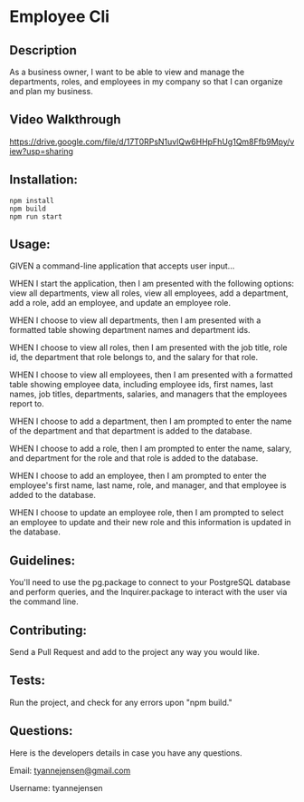 # Employee Cli
## Description
As a business owner, I want to be able to view and manage the departments, roles, and employees in my company so that I can organize and plan my business.

## Video Walkthrough

https://drive.google.com/file/d/17T0RPsN1uvlQw6HHpFhUg1Qm8Ffb9Mpy/view?usp=sharing



## Installation:
```
npm install
npm build
npm run start
```

## Usage:
GIVEN a command-line application that accepts user input...

WHEN I start the application, then I am presented with the following options: view all departments, view all roles, view all employees, add a department, add a role, add an employee, and update an employee role.

WHEN I choose to view all departments, then I am presented with a formatted table showing department names and department ids.

WHEN I choose to view all roles, then I am presented with the job title, role id, the department that role belongs to, and the salary for that role.

WHEN I choose to view all employees, then I am presented with a formatted table showing employee data, including employee ids, first names, last names, job titles, departments, salaries, and managers that the employees report to.

WHEN I choose to add a department, then I am prompted to enter the name of the department and that department is added to the database.

WHEN I choose to add a role, then I am prompted to enter the name, salary, and department for the role and that role is added to the database.

WHEN I choose to add an employee, then I am prompted to enter the employee's first name, last name, role, and manager, and that employee is added to the database.

WHEN I choose to update an employee role, then I am prompted to select an employee to update and their new role and this information is updated in the database.


## Guidelines:
You'll need to use the pg.package to connect to your PostgreSQL database and perform queries, and the Inquirer.package to interact with the user via the command line.
  

## Contributing:
Send a Pull Request and add to the project any way you would like.

## Tests:
Run the project, and check for any errors upon "npm build."

## Questions:
Here is the developers details in case you have any questions.

Email: tyannejensen@gmail.com

Username: tyannejensen 
